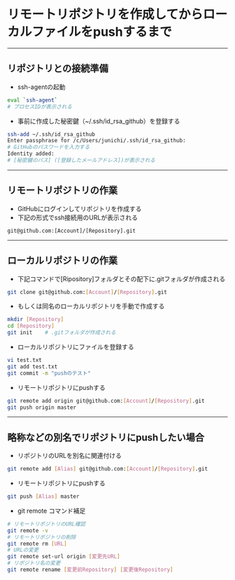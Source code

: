 # リモートリポジトリを作成してからローカルファイルをpushするまで  

***
## リポジトリとの接続準備  
* ssh-agentの起動
```bash
eval `ssh-agent`
# プロセスIDが表示される
```

* 事前に作成した秘密鍵（~/.ssh/id_rsa_github）を登録する
```bash
ssh-add ~/.ssh/id_rsa_github
Enter passphrase for /c/Users/junichi/.ssh/id_rsa_github:
# GitHubのパスワードを入力する
Identity added:
# [秘密鍵のパス] ([登録したメールアドレス])が表示される
```

***
## リモートリポジトリの作業  
* GitHubにログインしてリポジトリを作成する
* 下記の形式でssh接続用のURLが表示される
```
git@github.com:[Account]/[Repository].git
```

***
## ローカルリポジトリの作業  
* 下記コマンドで[Ripository]フォルダとその配下に.gitフォルダが作成される
```bash
git clone git@github.com:[Account]/[Repository].git
```

* もしくは同名のローカルリポジトリを手動で作成する
```bash
mkdir [Repository]
cd [Repository]
git init    # .gitフォルダが作成される
```

* ローカルリポジトリにファイルを登録する
```bash
vi test.txt
git add test.txt
git commit -m "pushのテスト"
```

* リモートリポジトリにpushする
```bash
git remote add origin git@github.com:[Account]/[Repository].git
git push origin master
```

***
## 略称などの別名でリポジトリにpushしたい場合  
* リポジトリのURLを別名に関連付ける
```bash
git remote add [Alias] git@github.com:[Account]/[Repository].git
```

* リモートリポジトリにpushする
```bash
git push [Alias] master
```

* git remote コマンド補足
```bash
# リモートリポジトリのURL確認
git remote -v
# リモートリポジトリの削除
git remote rm [URL]
# URLの変更
git remote set-url origin [変更先URL]
# リポジトリ名の変更
git remote rename [変更前Repository] [変更後Repository]
```

